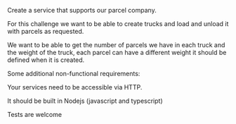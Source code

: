 Create a service that supports our parcel company. 

For this challenge we want to be able to create trucks and load and unload it with parcels as requested. 

We want to be able to get the number of parcels we have in each truck and the weight of the truck, each parcel can have a different weight it should be defined when it is created.

Some additional non-functional requirements:

Your services need to be accessible via HTTP.

It should be built in  Nodejs (javascript and typescript)

Tests are welcome